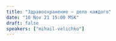 ```yaml
---
title: "Здравоохранение — дело каждого"
date: "10 Nov 21 15:00 MSK"
draft: false
speakers: ["mihail-velichko"]
---
```

